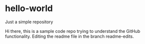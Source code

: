 # hello-world
Just  a simple repository

Hi there, this is a sample code repo trying to understand the GitHub functionality.
Editing the readme file in the branch readme-edits.

